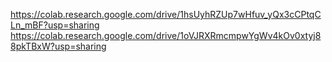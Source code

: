 https://colab.research.google.com/drive/1hsUyhRZUp7wHfuv_yQx3cCPtqCLn_mBF?usp=sharing
https://colab.research.google.com/drive/1oVJRXRmcmpwYgWv4kOv0xtyj88pkTBxW?usp=sharing
